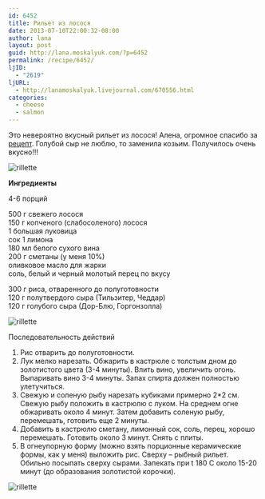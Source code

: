 ```yaml
---
id: 6452
title: Рильет из лосося
date: 2013-07-10T22:00:32-08:00
author: lana
layout: post
guid: http://lana.moskalyuk.com/?p=6452
permalink: /recipe/6452/
ljID:
  - "2619"
ljURL:
  - http://lanamoskalyuk.livejournal.com/670556.html
categories:
  - cheese
  - salmon
---
```

Это невероятно вкусный рильет из лосося! Алена, огромное спасибо за [рецепт](http://alenakogotkova.livejournal.com/79089.html). Голубой сыр не люблю, то заменила козьим. Получилось очень вкусно!!!

![rillette](http://farm8.staticflickr.com/7402/9257916223_74f29ab2fc_c.jpg) 

**Ингредиенты**

4-6 порций

500 г свежего лосося  
150 г копченого (слабосоленого) лосося  
1 большая луковица  
сок 1 лимона  
180 мл белого сухого вина  
200 г сметаны (у меня 10%)  
оливковое масло для жарки  
соль, белый и черный молотый перец по вкусу

300 г риса, отваренного до полуготовности  
120 г полутвердого сыра (Тильзитер, Чеддар)  
120 г голубого сыра (Дор-Блю, Горгонзолла)

![rillette](http://farm4.staticflickr.com/3794/9260693982_3c55d67b54_c.jpg) 

Последовательность действий

1. Рис отварить до полуготовности.  
2. Лук мелко нарезать. Обжарить в кастрюле с толстым дном до золотистого цвета (3-4 минуты). Влить вино, увеличить огонь. Выпаривать вино 3-4 минуты. Запах спирта должен полностью улетучиться.  
3. Свежую и соленую рыбу нарезать кубиками примерно 2*2 см. Свежую рыбу положить в кастрюлю с луком. На среднем огне обжаривать около 4 минут. Затем добавить соленую рыбу, перемешать, готовить еще 2 минуты.  
4. Добавить в кастрюлю сметану, лимонный сок, соль, перец, хорошо перемешать. Готовить около 3 минут. Снять с плиты.  
5. В огнеупорную форму (можно взять порционные керамические формы, как у меня) выложить рис. Сверху &#8211; рыбный рильет. Обильно посыпать сверху сырами. Запекать при t 180 С около 15-20 минут (до образования золотистой корочки).

![rillette](http://farm8.staticflickr.com/7438/9257917743_27dfbc90b3_c.jpg)